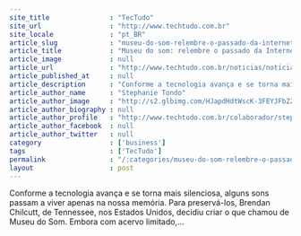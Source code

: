 ```yaml
---
site_title               : "TecTudo"
site_url                 : "http://www.techtudo.com.br"
site_locale              : "pt_BR"
article_slug             : "museu-do-som-relembre-o-passado-da-internet-discada-icq-vinil-e-k7"
article_title            : "Museu do som: relembre o passado da Internet discada, ICQ, vinil e K7"
article_image            : null
article_url              : "http://www.techtudo.com.br/noticias/noticia/2016/02/museu-do-som-relembre-o-passado-da-internet-discada-icq-vinil-e-k7.html"
article_published_at     : null
article_description      : "Conforme a tecnologia avança e se torna mais silenciosa, alguns sons passam a viver apenas na nossa memória. Para preservá-los, Brendan Chilcutt, de Tennessee, nos Estados Unidos, decidiu criar o que chamou de Museu do Som. Embora com acervo limitado,..."
article_author_name      : "Stephanie Tondo"
article_author_image     : "http://s2.glbimg.com/HJapdHdtWscK-3FEYJFbZ2n63ng=/30x30/s2.glbimg.com/IJP787ztBZsskLp5ccLljeeLXNQ=/0x0:960x960/140x140/s.glbimg.com/po/tt2/f/original/2016/02/16/stephanietondo.png"
article_author_biography : null
article_author_profile   : "http://www.techtudo.com.br/colaborador/stephanie-tondo.html"
article_author_facebook  : null
article_author_twitter   : null
category                 : ['business']
tags                     : ['TecTudo']
permalink                : "/:categories/museu-do-som-relembre-o-passado-da-internet-discada-icq-vinil-e-k7/"
layout                   : post
---
```


Conforme a tecnologia avança e se torna mais silenciosa, alguns sons passam a viver apenas na nossa memória. Para preservá-los, Brendan Chilcutt, de Tennessee, nos Estados Unidos, decidiu criar o que chamou de Museu do Som. Embora com acervo limitado,...
